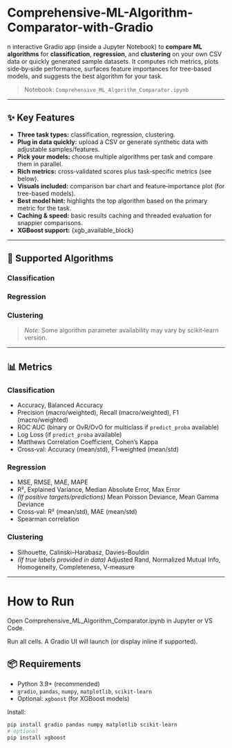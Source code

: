 # Comprehensive-ML-Algorithm-Comparator-with-Gradio
n interactive Gradio app (inside a Jupyter Notebook) to **compare ML algorithms** for **classification**, **regression**, and **clustering** on your own CSV data or quickly generated sample datasets. It computes rich metrics, plots side‑by‑side performance, surfaces feature importances for tree-based models, and suggests the best algorithm for your task.

> Notebook: `Comprehensive_ML_Algorithm_Comparator.ipynb`

---

## ✨ Key Features

- **Three task types:** classification, regression, clustering.
- **Plug in data quickly:** upload a CSV or generate synthetic data with adjustable samples/features.
- **Pick your models:** choose multiple algorithms per task and compare them in parallel.
- **Rich metrics:** cross‑validated scores plus task‑specific metrics (see below).
- **Visuals included:** comparison bar chart and feature‑importance plot (for tree-based models).
- **Best model hint:** highlights the top algorithm based on the primary metric for the task.
- **Caching & speed:** basic results caching and threaded evaluation for snappier comparisons.
- **XGBoost support:** {xgb_available_block}

---

## 🧠 Supported Algorithms

### Classification
### Regression
### Clustering


> *Note:* Some algorithm parameter availability may vary by scikit‑learn version.

---

## 📊 Metrics

### Classification
- Accuracy, Balanced Accuracy
- Precision (macro/weighted), Recall (macro/weighted), F1 (macro/weighted)
- ROC AUC (binary or OvR/OvO for multiclass if `predict_proba` available)
- Log Loss (if `predict_proba` available)
- Matthews Correlation Coefficient, Cohen’s Kappa
- Cross‑val: Accuracy (mean/std), F1‑weighted (mean/std)

### Regression
- MSE, RMSE, MAE, MAPE
- R², Explained Variance, Median Absolute Error, Max Error
- *(If positive targets/predictions)* Mean Poisson Deviance, Mean Gamma Deviance
- Cross‑val: R² (mean/std), MAE (mean/std)
- Spearman correlation

### Clustering
- Silhouette, Calinski–Harabasz, Davies–Bouldin
- *(If true labels provided in data)* Adjusted Rand, Normalized Mutual Info, Homogeneity, Completeness, V‑measure

---


# How to Run
Open Comprehensive_ML_Algorithm_Comparator.ipynb in Jupyter or VS Code.

Run all cells. A Gradio UI will launch (or display inline if supported).




## 📦 Requirements

- Python 3.9+ (recommended)
- `gradio`, `pandas`, `numpy`, `matplotlib`, `scikit-learn`
- Optional: `xgboost` (for XGBoost models)

Install:
```bash
pip install gradio pandas numpy matplotlib scikit-learn
# optional
pip install xgboost


